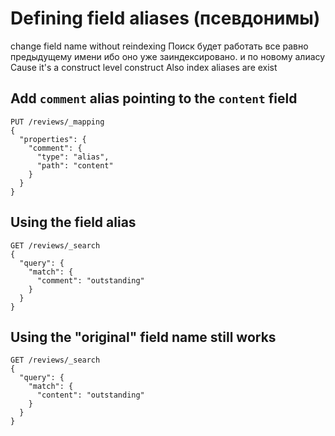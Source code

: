 # Defining field aliases (псевдонимы)

change field name without reindexing 
Поиск будет работать все равно предыдущему имени ибо оно уже заиндексировано. и по новому алиасу
Cause it's a construct level construct
Also index aliases are exist

## Add `comment` alias pointing to the `content` field
```
PUT /reviews/_mapping
{
  "properties": {
    "comment": {
      "type": "alias",
      "path": "content"
    }
  }
}
```

## Using the field alias
```
GET /reviews/_search
{
  "query": {
    "match": {
      "comment": "outstanding"
    }
  }
}
```

## Using the "original" field name still works
```
GET /reviews/_search
{
  "query": {
    "match": {
      "content": "outstanding"
    }
  }
}
```